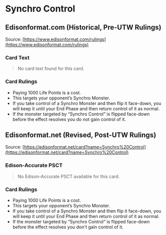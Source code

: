 # Synchro Control

## Edisonformat.com (Historical, Pre-UTW Rulings)

Source: [https://www.edisonformat.com/rulings](https://www.edisonformat.com/rulings)

### Card Text

> No card text found for this card.

### Card Rulings

*   Paying 1000 Life Points is a cost.
*   This targets your opponent’s Synchro Monster.
*   If you take control of a Synchro Monster and then flip it face-down, you will keep it until your End Phase and then return control of it as normal.
*   If the monster targeted by “Synchro Control” is flipped face-down before the effect resolves you do not gain control of it.

## Edisonformat.net (Revised, Post-UTW Rulings)

Source: [https://edisonformat.net/card?name=Synchro%20Control](https://edisonformat.net/card?name=Synchro%20Control)

### Edison-Accurate PSCT

> No Edison-Accurate PSCT available for this card.

### Card Rulings

*   Paying 1000 Life Points is a cost.
*   This targets your opponent’s Synchro Monster.
*   If you take control of a Synchro Monster and then flip it face-down, you will keep it until your End Phase and then return control of it as normal.
*   If the monster targeted by “Synchro Control” is flipped face-down before the effect resolves you don't gain control of it.
            